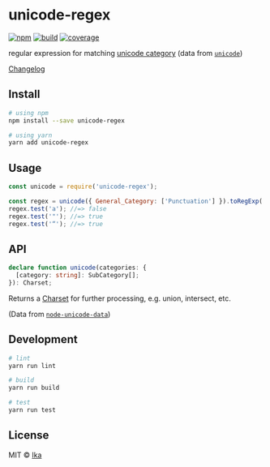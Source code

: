 # unicode-regex

[![npm](https://img.shields.io/npm/v/unicode-regex.svg)](https://www.npmjs.com/package/unicode-regex)
[![build](https://img.shields.io/travis/ikatyang/unicode-regex/master.svg)](https://travis-ci.org/ikatyang/unicode-regex/builds)
[![coverage](https://img.shields.io/codecov/c/github/ikatyang/unicode-regex/master.svg)](https://codecov.io/gh/ikatyang/unicode-regex)

regular expression for matching [unicode category](http://unicode.org/reports/tr44/#GC_Values_Table) (data from [`unicode`](https://www.npmjs.com/package/unicode))

[Changelog](https://github.com/ikatyang/unicode-regex/blob/master/CHANGELOG.md)

## Install

```sh
# using npm
npm install --save unicode-regex

# using yarn
yarn add unicode-regex
```

## Usage

```js
const unicode = require('unicode-regex');

const regex = unicode({ General_Category: ['Punctuation'] }).toRegExp('u');
regex.test('a'); //=> false
regex.test('"'); //=> true
regex.test('“'); //=> true
```

## API

```ts
declare function unicode(categories: {
  [category: string]: SubCategory[];
}): Charset;
```

Returns a [Charset](https://github.com/ikatyang/regexp-util#charset) for further processing, e.g. union, intersect, etc.

(Data from [`node-unicode-data`](https://github.com/mathiasbynens/node-unicode-data))

## Development

```sh
# lint
yarn run lint

# build
yarn run build

# test
yarn run test
```

## License

MIT © [Ika](https://github.com/ikatyang)
